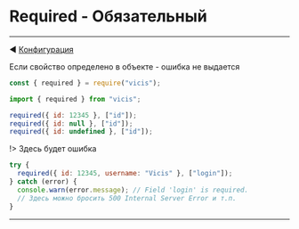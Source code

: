 # Required - Обязательный

---

◀ [Конфигурация](/ru/configuration_object.md)

Если свойство определено в объекте - ошибка не выдается

```js
const { required } = require("vicis");
```

```js
import { required } from "vicis";
```

```js
required({ id: 12345 }, ["id"]);
required({ id: null }, ["id"]);
required({ id: undefined }, ["id"]);
```

!> Здесь будет ошибка

```js
try {
  required({ id: 12345, username: "Vicis" }, ["login"]);
} catch (error) {
  console.warn(error.message); // Field 'login' is required.
  // Здесь можно бросить 500 Internal Server Error и т.п.
}
```

---
